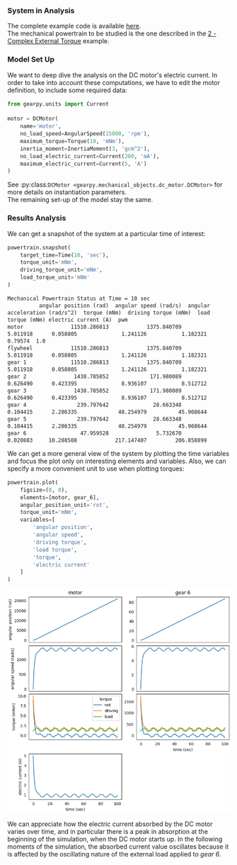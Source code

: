 ### System in Analysis

The complete example code is available
[here](https://github.com/AndreaBlengino/gearpy/blob/master/docs/source/examples/4_dc_motor_electric_analysis/dc_motor_electric_analysis.py).  
The mechanical powertrain to be studied is the one described in the 
[2 - Complex External Torque](https://gearpy.readthedocs.io/en/latest/examples/2_complex_external_torque/index.html) 
example.  

### Model Set Up

We want to deep dive the analysis on the DC motor's electric current. In 
order to take into account these computations, we have to edit the motor 
definition, to include some required data:

```python
from gearpy.units import Current

motor = DCMotor(
    name='motor',
    no_load_speed=AngularSpeed(15000, 'rpm'),
    maximum_torque=Torque(10, 'mNm'),
    inertia_moment=InertiaMoment(3, 'gcm^2'),
    no_load_electric_current=Current(200, 'mA'),
    maximum_electric_current=Current(5, 'A')
)
```

See :py:class:`DCMotor <gearpy.mechanical_objects.dc_motor.DCMotor>` for 
more details on instantiation parameters.  
The remaining set-up of the model stay the same.

### Results Analysis

We can get a snapshot of the system at a particular time of interest:

```python
powertrain.snapshot(
    target_time=Time(10, 'sec'),
    torque_unit='mNm',
    driving_torque_unit='mNm',
    load_torque_unit='mNm'
)
```

```text
Mechanical Powertrain Status at Time = 10 sec
          angular position (rad)  angular speed (rad/s)  angular acceleration (rad/s^2)  torque (mNm)  driving torque (mNm)  load torque (mNm) electric current (A)  pwm
motor               11510.286813            1375.840709                        5.011918      0.058805              1.241126           1.182321              0.79574  1.0
flywheel            11510.286813            1375.840709                        5.011918      0.058805              1.241126           1.182321                          
gear 1              11510.286813            1375.840709                        5.011918      0.058805              1.241126           1.182321                          
gear 2               1438.785852             171.980089                        0.626490      0.423395              8.936107           8.512712                          
gear 3               1438.785852             171.980089                        0.626490      0.423395              8.936107           8.512712                          
gear 4                239.797642              28.663348                        0.104415      2.286335             48.254979          45.968644                          
gear 5                239.797642              28.663348                        0.104415      2.286335             48.254979          45.968644                          
gear 6                 47.959528               5.732670                        0.020883     10.288508            217.147407         206.858899                                                         
```

We can get a more general view of the system by plotting the time 
variables and focus the plot only on interesting elements and variables. 
Also, we can specify a more convenient unit to use when plotting torques:

```python
powertrain.plot(
    figsize=(8, 8),
    elements=[motor, gear_6],
    angular_position_unit='rot',
    torque_unit='mNm',
    variables=[
        'angular position',
        'angular speed',
        'driving torque',
        'load torque',
        'torque',
        'electric current'
    ]
)
```

![](images/plot.png)

We can appreciate how the electric current absorbed by the DC motor 
varies over time, and in particular there is a peak in absorption at the 
beginning of the simulation, when the DC motor starts up. In the 
following moments of the simulation, the absorbed current value 
oscillates because it is affected by the oscillating nature of the 
external load applied to *gear 6*.  
 
